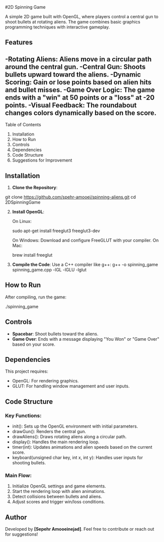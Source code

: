 #2D Spinning Game

A simple 2D game built with OpenGL, where players control a central gun to shoot bullets at rotating aliens. The game combines basic graphics programming techniques with interactive gameplay.
## Features
-Rotating Aliens: Aliens move in a circular path around the central gun.
-Central Gun: Shoots bullets upward toward the aliens.
-Dynamic Scoring: Gain or lose points based on alien hits and bullet misses.
-Game Over Logic: The game ends with a "win" at 50 points or a "loss" at -20 points.
-Visual Feedback: The roundabout changes colors dynamically based on the score.
---
Table of Contents

1. Installation
2. How to Run
3. Controls
4. Dependencies
5. Code Structure
6. Suggestions for Improvement

## Installation

1.  **Clone the Repository**:

  git clone https://github.com/spehr-amooei/spinning-aliens.git
  cd 2DSpinningGame

2. **Install OpenGL**:

    On Linux:

      sudo apt-get install freeglut3 freeglut3-dev

    On Windows: Download and configure FreeGLUT with your compiler.
    On Mac:

      brew install freeglut

3. **Compile the Code**:
Use a C++ compiler like g++:
    g++ -o spinning_game spinning_game.cpp -lGL -lGLU -lglut

## How to Run

After compiling, run the game:

./spinning_game

## Controls

  - **Spacebar**: Shoot bullets toward the aliens.
  - **Game Over**: Ends with a message displaying "You Won" or "Game Over" based on your score.

## Dependencies

This project requires:

- OpenGL: For rendering graphics.
- GLUT: For handling window management and user inputs.

## Code Structure
### Key Functions:

- init(): Sets up the OpenGL environment with initial parameters.
- drawGun(): Renders the central gun.
- drawAliens(): Draws rotating aliens along a circular path.
- display(): Handles the main rendering loop.
- timer(int): Updates animations and alien speeds based on the current score.
- keyboard(unsigned char key, int x, int y): Handles user inputs for shooting bullets.

### Main Flow:

1. Initialize OpenGL settings and game elements.
2. Start the rendering loop with alien animations.
3. Detect collisions between bullets and aliens.
4. Adjust scores and trigger win/loss conditions.

## Author

Developed by **[Sepehr Amooeinejad]**. Feel free to contribute or reach out for suggestions!

